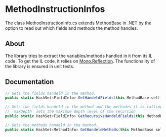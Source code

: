 # MethodInstructionInfos
The class MethodInstructionInfo.cs extends MethodBase in .NET by the option to read out which fields and methods the method handles. 

## About
The library tries to extract the variables/methods handled in it from its IL code. To get the IL code, it relies on [Mono.Reflection](https://github.com/jbevain/mono.reflection). The functionality of the library is ensured in unit tests.

## Documentation

```csharp
// Gets the fields handeld in the method.
public static HashSet<FieldInfo> GetHandeldFields(this MethodBase self)
```

```csharp
// Gets the fields handeld in the method and the methodes it is calling. 
// `maxDepth` sets the maximum depth level of the recursion
public static HashSet<FieldInfo> GetRecursiveHandeldFields(this MethodBase self, uint maxDepth = uint.MaxValue)
```

```csharp
// Gets the methods handeld in the method.
public static HashSet<MethodInfo> GetHandeldMethods(this MethodBase self)
```
